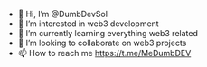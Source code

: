 - 👋 Hi, I’m @DumbDevSol
- 👀 I’m interested in web3 development
- 🌱 I’m currently learning everything web3 related
- 💞️ I’m looking to collaborate on web3 projects
- 📫 How to reach me https://t.me/MeDumbDEV

<!---
DumbDevSol/DumbDevSol is a ✨ special ✨ repository because its `README.md` (this file) appears on your GitHub profile.
You can click the Preview link to take a look at your changes.
--->
